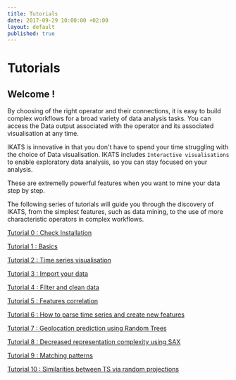 ```yaml
---
title: Tutorials
date: 2017-09-29 10:00:00 +02:00
layout: default
published: true
---
```



Tutorials
============

Welcome !
---------


By choosing of the right operator and their connections, it is easy to build complex workflows for a broad variety of data analysis tasks. You can access the Data output associated with the operator and its associated visualisation at any time.

IKATS is innovative in  that you don't have to spend your time struggling with the choice of Data visualisation. IKATS includes `Interactive visualisations` to enable exploratory data analysis, so you can stay focused on your analysis.

These are extremelly powerful features when you want to mine your data step by step.

The following series of tutorials will guide you through the discovery of IKATS, from the simplest features, such as data mining, to the use of more characteristic operators in complex workflows.

[Tutorial 0 : Check Installation](/doc/tutorials/tuto_workflow.html)

[Tutorial 1 : Basics](/doc/tutorials/tuto_basics.html)

[Tutorial 2 : Time series visualisation](/doc/tutorials/tuto_vizTools.html)

[Tutorial 3 : Import your data](/doc/tutorials/tuto_imports.html)

[Tutorial 4 : Filter and clean data](/doc/tutorials/tuto_cutY.html)

[Tutorial 5 : Features correlation](/doc/tutorials/tuto_corr.html)

[Tutorial 6 : How to parse time series and create new features ](/doc/tutorials/tuto_TS2Feature.html)

[Tutorial 7 : Geolocation prediction using Random Trees](/doc/tutorials/tuto_ML.html)

[Tutorial 8 : Decreased representation complexity using SAX](/doc/tutorials/tuto_sax.html)

[Tutorial 9 : Matching patterns](/doc/tutorials/tuto_matching_pattern.html)

[Tutorial 10 : Similarities between TS via random projections](/doc/tutorials/tuto_random_projection.html)
